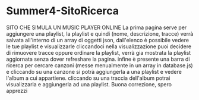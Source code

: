 # Summer4-SitoRicerca
SITO CHE SIMULA UN MUSIC PLAYER ONLINE
La prima pagina serve per aggiungere una playlist, la playlist e quindi (nome, descrizione, tracce)
verrà salvata all'interno di un array di oggetti json, dall'elenco è possibile vedere le tue playlist e visualizzarle cliccandoci
nella visualizzazione puoi decidere di rimuovere tracce oppure ordinare la playlist, verrà gia mostrata la playlist aggiornata
senza dover refreshare la pagina. 
infine è presente una barra di ricerca per cercare canzoni (messe menualmente in un array in database.js) e cliccando su una canzone
si potrà aggiungerla a una playlist e vedere l'album a cui appartiene. cliccando su una traccia dell'album potrai visualizzarla e aggiungerla ad 
una playlist. Buona correzione, spero apprezzi
